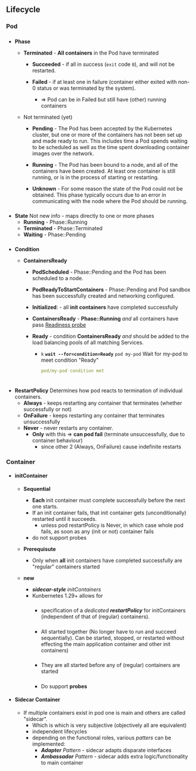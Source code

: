 
## Lifecycle

### Pod
###
- **Phase**
      
    - **Terminated** -  **All containers** in the Pod have terminated

        - **Succeeded** - if all in success (`exit` code `0`), and will not be restarted.

        - **Failed** -	if at least one in failure (container either exited with non-0 status or was terminated by the system). 
            - => Pod can be in Failed but still have (other) running containers

    - Not terminated (yet)

        - **Pending**	- The Pod has been accepted by the Kubernetes cluster, but one or more of the containers has not been set up and made ready to run. This includes time a Pod spends waiting to be scheduled as well as the time spent downloading container images over the network.

        - **Running**  -	The Pod has been bound to a node, and all of the containers have been created. At least one container is still running, or is in the process of starting or restarting.


        - **Unknown** -	For some reason the state of the Pod could not be obtained. This phase typically occurs due to an error in communicating with the node where the Pod should be running.
###
- **State**
    Not new info - maps directly to one or more phases
    - **Running** - Phase::Running
    - **Terminated** - Phase::Terminated
    - **Waiting** - Phase::Pending
###
- **Condition** 
    - **ContainersReady** 

        - **PodScheduled** - Phase::Pending and the Pod has been scheduled to a node.
        - **PodReadyToStartContainers** - Phase::Pending and Pod sandbox has been successfully created and networking configured.
        - **Initialized**: - all **init containers** have completed successfully
        - **ContainersReady** - **Phase::Running** _and_ all containers have pass [Readiness probe](probes.md) 

        - **Ready** - condition **ContainersReady** _and_ should be added to the load balancing pools of all matching Services.

            - `k` **`wait --for=condition=Ready`** `pod my-pod`
            Wait for my-pod to meet condition "Ready"
                ```yaml
                pod/my-pod condition met
            ```

###
- **RestartPolicy**
    Determines how pod reacts to termination of individual containers.
    - **Always** - keeps restarting any container that terminates (whether successfully or not)
    - **OnFailure** - keeps restarting any container that terminates unsuccessfully 
    - **Never**  - never restarts any container. 
       - **Only**  with this => **can pod fail**  (terminate unsuccessfully, due to container behaviour) 
          - since other 2 (Always, OnFailure) cause indefinite restarts




### Container
- #### initContainer
    - **Sequential**
        -   **Each** init container must complete successfully before the next one starts.
        - If an init container fails,  that init container gets (unconditionally) restarted until it succeeds. 
            - unless pod restartPolicy is Never, in which case whole pod fails, as soon as any (init or not) container fails 
        - do not support probes    
    - **Prerequisute**
        - Only when **all** init containers have completed successfully are "regular" containers started

    - **new** 
        - ***sidecar-style** initContainers*
        - Kunbernetes 1.29+ allows for 
            #####
            -  specification of a *dedicated **restartPolicy*** for initContainers (independent of that of (regular) containers).
            #####
            - All started together (No longer have to run and succeed sequentially). 
            Can be started, stopped, or restarted without effecting the main application container and other init containers)
            ##### 
            - They are all started before any of (regular) containers are started
            #####
            - Do support **probes**

- #### Sidecar Container
    - If multiple containers exist in pod one is main and others are called "sidecar".
        - Which is which is very subjective (objectively all are equivalent)
        - independent lifecycles
        - depending on the functional roles, various _patters_ can be implemented:
            - ***Adapter** Pattern* - sidecar adapts disparate interfaces
            - ***Ambassador** Pattern* - sidecar adds extra logic/functionality to main container






